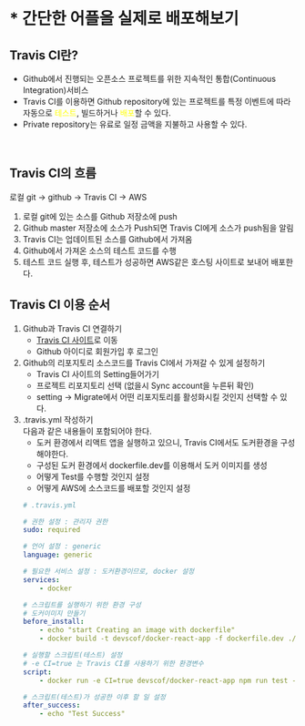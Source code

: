 # * 간단한 어플을 실제로 배포해보기
## Travis CI란?
- Github에서 진행되는 오픈소스 프로젝트를 위한 지속적인 통합(Continuous Integration)서비스
- Travis CI를 이용하면 Github repository에 있는 프로젝트를 특정 이벤트에 따라 자동으로 <span style="color:yellow;">테스트</span>, 빌드하거나 <span style="color:yellow;">배포</span>할 수 있다.
- Private repository는 유료로 일정 금액을 지불하고 사용할 수 있다.

<br>

## Travis CI의 흐름
로컬 git -> github -> Travis CI -> AWS

1. 로컬 git에 있는 소스를 Github 저장소에 push
2. Github master 저장소에 소스가 Push되면 Travis CI에게 소스가 push됨을 알림
3. Travis CI는 업데이트된 소스를 Github에서 가져옴
4. Github에서 가져온 소스의 테스트 코드를 수행
5. 테스트 코드 실행 후, 테스트가 성공하면 AWS같은 호스팅 사이트로 보내어 배포한다.

## Travis CI 이용 순서
1. Github과 Travis CI 연결하기
    - [Travis CI 사이트](https://travis-ci.org)로 이동
    - Github 아이디로 회원가입 후 로그인
2. Github의 리포지토리 소스코드를 Travis CI에서 가져갈 수 있게 설정하기
    - Travis CI 사이트의 Setting들어가기
    - 프로젝트 리포지토리 선택 (없을시 Sync account을 누른뒤 확인)
    - setting -> Migrate에서 어떤 리포지토리를 활성화시킬 것인지 선택할 수 있다.
3. .travis.yml 작성하기<br>
    다음과 같은 내용들이 포함되어야 한다.
    - 도커 환경에서 리액트 앱을 실행하고 있으니, Travis CI에서도 도커환경을 구성해야한다.
    - 구성된 도커 환경에서 dockerfile.dev를 이용해서 도커 이미지를 생성
    - 어떻게 Test를 수행할 것인지 설정
    - 어떻게 AWS에 소스코드를 배포할 것인지 설정
    ```yml
    # .travis.yml

    # 권한 설정 : 관리자 권한
    sudo: required

    # 언어 설정 : generic
    language: generic

    # 필요한 서비스 설정 : 도커환경이므로, docker 설정
    services:
        - docker

    # 스크립트를 실행하기 위한 환경 구성
    # 도커이미지 만들기
    before_install:
        - echo "start Creating an image with dockerfile"
        - docker build -t devscof/docker-react-app -f dockerfile.dev ./

    # 실행할 스크립트(테스트) 설정
    # -e CI=true 는 Travis CI를 사용하기 위한 환경변수
    script:
        - docker run -e CI=true devscof/docker-react-app npm run test -- --coverage

    # 스크립트(테스트)가 성공한 이후 할 일 설정
    after_success:
        - echo "Test Success"
    ```
    